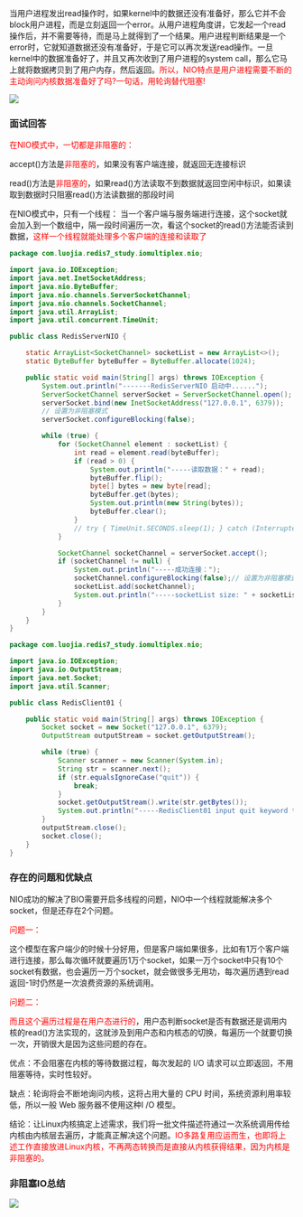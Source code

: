 当用户进程发出read操作时，如果kernel中的数据还没有准备好，那么它并不会block用户进程，而是立刻返回一个error。从用户进程角度讲，它发起一个read操作后，并不需要等待，而是马上就得到了一个结果。用户进程判断结果是一个error时，它就知道数据还没有准备好，于是它可以再次发送read操作。一旦kernel中的数据准备好了，并且又再次收到了用户进程的system call，那么它马上就将数据拷贝到了用户内存，然后返回。<font color = 'red'>所以，NIO特点是用户进程需要不断的主动询问内核数据准备好了吗?一句话，用轮询替代阻塞!</font>

![](images/5.NIO.jpg)

### 面试回答

<font color = 'red'>在NIO模式中，一切都是非阻塞的：</font>

accept()方法是<font color = 'red'>非阻塞的</font>，如果没有客户端连接，就返回无连接标识

read()方法是<font color = 'red'>非阻塞的</font>，如果read()方法读取不到数据就返回空闲中标识，如果读取到数据时只阻塞read()方法读数据的那段时间

在NIO模式中，只有一个线程：
当一个客户端与服务端进行连接，这个socket就会加入到一个数组中，隔一段时间遍历一次，看这个socket的read()方法能否读到数据，<font color = 'red'>这样一个线程就能处理多个客户端的连接和读取了</font>

```Java
package com.luojia.redis7_study.iomultiplex.nio;

import java.io.IOException;
import java.net.InetSocketAddress;
import java.nio.ByteBuffer;
import java.nio.channels.ServerSocketChannel;
import java.nio.channels.SocketChannel;
import java.util.ArrayList;
import java.util.concurrent.TimeUnit;

public class RedisServerNIO {

    static ArrayList<SocketChannel> socketList = new ArrayList<>();
    static ByteBuffer byteBuffer = ByteBuffer.allocate(1024);

    public static void main(String[] args) throws IOException {
        System.out.println("-------RedisServerNIO 启动中......");
        ServerSocketChannel serverSocket = ServerSocketChannel.open();
        serverSocket.bind(new InetSocketAddress("127.0.0.1", 6379));
        // 设置为非阻塞模式
        serverSocket.configureBlocking(false);

        while (true) {
            for (SocketChannel element : socketList) {
                int read = element.read(byteBuffer);
                if (read > 0) {
                    System.out.println("-----读取数据：" + read);
                    byteBuffer.flip();
                    byte[] bytes = new byte[read];
                    byteBuffer.get(bytes);
                    System.out.println(new String(bytes));
                    byteBuffer.clear();
                }
                // try { TimeUnit.SECONDS.sleep(1); } catch (InterruptedException e) { e.printStackTrace(); }
            }

            SocketChannel socketChannel = serverSocket.accept();
            if (socketChannel != null) {
                System.out.println("-----成功连接：");
                socketChannel.configureBlocking(false);// 设置为非阻塞模式
                socketList.add(socketChannel);
                System.out.println("-----socketList size: " + socketList.size());
            }
        }
    }
}
```

```Java
package com.luojia.redis7_study.iomultiplex.nio;

import java.io.IOException;
import java.io.OutputStream;
import java.net.Socket;
import java.util.Scanner;

public class RedisClient01 {

    public static void main(String[] args) throws IOException {
        Socket socket = new Socket("127.0.0.1", 6379);
        OutputStream outputStream = socket.getOutputStream();

        while (true) {
            Scanner scanner = new Scanner(System.in);
            String str = scanner.next();
            if (str.equalsIgnoreCase("quit")) {
                break;
            }
            socket.getOutputStream().write(str.getBytes());
            System.out.println("-----RedisClient01 input quit keyword to finish-----");
        }
        outputStream.close();
        socket.close();
    }
}
```

### 存在的问题和优缺点

NIO成功的解决了BIO需要开启多线程的问题，NIO中一个线程就能解决多个socket，但是还存在2个问题。

<font color = 'red'>问题一：</font>

这个模型在客户端少的时候十分好用，但是客户端如果很多，比如有1万个客户端进行连接，那么每次循环就要遍历1万个socket，如果一万个socket中只有10个socket有数据，也会遍历一万个socket，就会做很多无用功，每次遍历遇到read返回-1时仍然是一次浪费资源的系统调用。

<font color = 'red'>问题二：</font>

<font color = 'red'>而且这个遍历过程是在用户态进行的</font>，用户态判断socket是否有数据还是调用内核的read()方法实现的，这就涉及到用户态和内核态的切换，每遍历一个就要切换一次，开销很大是因为这些问题的存在。

优点：不会阻塞在内核的等待数据过程，每次发起的 I/O 请求可以立即返回，不用阻塞等待，实时性较好。

缺点：轮询将会不断地询问内核，这将占用大量的 CPU 时间，系统资源利用率较低，所以一般 Web 服务器不使用这种I /O 模型。

结论：让Linux内核搞定上述需求，我们将一批文件描述符通过一次系统调用传给内核由内核层去遍历，才能真正解决这个问题。<font color = 'red'>IO多路复用应运而生，也即将上述工作直接放进Linux内核，不再两态转换而是直接从内核获得结果，因为内核是非阻塞的。</font>

### 非阻塞IO总结

![](images/6.非阻塞IO总结.png)




